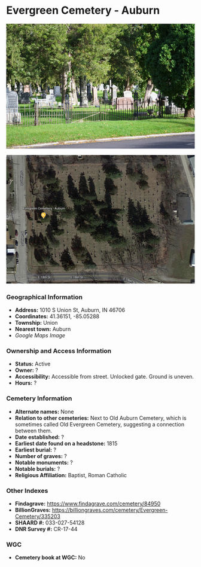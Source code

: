 # Evergreen Cemetery - Auburn

![Evergreen Cemetery (Auburn) Entrance](https://github.com/FyoAtEPL/DeKalbCemeteries/blob/main/images/cemeteryPhotos/EvergreenAuburn.png "Evergreen Cemetery - Auburn - Entrance")

![Evergreen Cemetery (Auburn) on Google Earth](https://github.com/FyoAtEPL/DeKalbCemeteries/blob/main/images/mapImages/EvergreenAuburnEarth.png "Evergreen Cemetery - Auburn-  on Google Earth")

### Geographical Information
- **Address:** 1010 S Union St, Auburn, IN 46706
- **Coordinates:** 41.36151, -85.05288
- **Township:** Union
- **Nearest town:** Auburn
- *Google Maps Image*

### Ownership and Access Information
- **Status:** Active
- **Owner:** ?
- **Accessibility:** Accessible from street. Unlocked gate. Ground is uneven.
- **Hours:** ?

### Cemetery Information
- **Alternate names:** None
- **Relation to other cemeteries:** Next to Old Auburn Cemetery, which is sometimes called Old Evergreen Cemetery, suggesting a connection between them.
- **Date established:** ?
- **Earliest date found on a headstone:** 1815
- **Earliest burial:** ?
- **Number of graves:** ?
- **Notable monuments:** ?
- **Notable burials:** ?
- **Religious Affiliation:** Baptist, Roman Catholic

### Other Indexes
- **Findagrave:** https://www.findagrave.com/cemetery/84950
- **BillionGraves:**  https://billiongraves.com/cemetery/Evergreen-Cemetery/335203
- **SHAARD #:** 033-027-54128
- **DNR Survey #:** CR-17-44


### WGC
- **Cemetery book at WGC:** No
